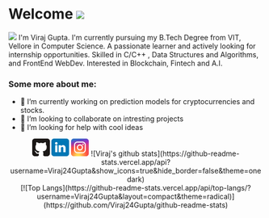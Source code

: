 # Welcome <img src="https://media.giphy.com/media/hVa6t0WpoDOk7Pxb7l/giphy.gif" width="50">
![](https://komarev.com/ghpvc/?username=Viraj24Gupta&color=47ccb3) 
I'm Viraj Gupta. I'm currently pursuing my B.Tech Degree from VIT, Vellore in Computer Science. A passionate learner and actively looking for internship opportunities.
Skilled in C/C++ , Data Structures and Algorithms, and FrontEnd WebDev.
Interested in Blockchain, Fintech and A.I.
### Some more about me:

- 🔭 I’m currently working on prediction models for cryptocurrencies and stocks.
- 👯 I’m looking to collaborate on intresting projects
- 🤔 I’m looking for help with cool ideas
<p align = "center">
<a href =https://github.com/Viraj24Gupta target='blank'> <img src=https://github.com/edent/SuperTinyIcons/blob/master/images/svg/github.svg height='35' weight='35'/></a>
<a href = https://www.linkedin.com/in/kshitij-dhawan-a8a25b18b/ target='blank'> <img src=https://github.com/edent/SuperTinyIcons/blob/master/images/svg/linkedin.svg height='35' weight='35'/></a> 
<a href = https://www.instagram.com/_kaydeee__/ target='blank'> <img src=https://github.com/edent/SuperTinyIcons/blob/master/images/svg/instagram.svg height='35' weight='35'/></a>
![Viraj's github stats](https://github-readme-stats.vercel.app/api?username=Viraj24Gupta&show_icons=true&hide_border=false&theme=onedark) <br />
[![Top Langs](https://github-readme-stats.vercel.app/api/top-langs/?username=Viraj24Gupta&layout=compact&theme=radical)](https://github.com/Viraj24Gupta/github-readme-stats)
